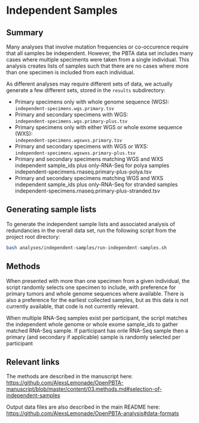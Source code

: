 # Independent Samples

## Summary

Many analyses that involve mutation frequencies or co-occurence require that all samples be independent.
However, the PBTA data set includes many cases where multiple speciments were taken from a single individual.
This analysis creates lists of samples such that there are no cases where more than one specimen is included from each individual.

As different analyses may require different sets of data, we actually generate a few different sets, stored in the `results` subdirectory:
* Primary specimens only with whole genome sequence (WGS):  
`independent-specimens.wgs.primary.tsv`
* Primary and secondary specimens with WGS:  
`independent-specimens.wgs.primary-plus.tsv`
* Primary specimens only with either WGS or whole exome sequence (WXS):  
`independent-specimens.wgswxs.primary.tsv`
* Primary and secondary specimens with WGS or WXS:  
`independent-specimens.wgswxs.primary-plus.tsv`
* Primary and secondary specimens matching WGS and WXS independent sample_ids plus only-RNA-Seq for polya samples
independent-specimens.rnaseq.primary-plus-polya.tsv
* Primary and secondary specimens matching WGS and WXS independent sample_ids plus only-RNA-Seq for stranded samples
independent-specimens.rnaseq.primary-plus-stranded.tsv


## Generating sample lists

To generate the independent sample lists and associated analysis of redundancies in the overall data set, run the following script from the project root directory:

```sh
bash analyses/independent-samples/run-independent-samples.sh
```


## Methods

When presented with more than one specimen from a given individual, the script randomly selects one specimen to include, with preference for primary tumors and whole genome sequences where available.
There is also a preference for the earliest collected samples, but as this data is not currently available, that code is not currently relevant.

When multiple RNA-Seq samples exist per participant, the script matches the independent whole genome or whole exome sample_ids to gather matched RNA-Seq sample. If participant has onle RNA-Seq sample then a primary (and secondary if applicable) sample is randomly selected per participant  

## Relevant links
The methods are described in the manuscript here:
 https://github.com/AlexsLemonade/OpenPBTA-manuscript/blob/master/content/03.methods.md#selection-of-independent-samples

 Output data files are also described in the main README here:
 https://github.com/AlexsLemonade/OpenPBTA-analysis#data-formats
